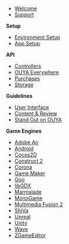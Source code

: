 * [Welcome](index.md)
* [Support](developer_support.md)

**Setup**
* [Environment Setup](env_setup.md)
* [App Setup](app_setup.md)

**API**
* [Controllers](controllers.md)
* [OUYA Everywhere](ouya-everywhere.md)
* [Purchases](purchasing.md)
* [Storage](storage.md)

**Guidelines**
* [User Interface](interface-guidelines.md)
* [Content & Review](content-review-guidelines.md)
* [Stand Out on OUYA](stand_out_on_ouya.md)

**Game Engines**
* [Adobe Air](adobe-air.md)
* [Android](android.md)
* [Cocos2D](cocos2d.md)
* [Construct 2](construct_2.md)
* [Corona](corona.md)
* [Game Maker](game-maker.md)
* [Goo](goo.md)
* [libGDX](libGDX.md)
* [Marmalade](marmalade.md)
* [MonoGame](mono-game.md)
* [Multimedia Fusion 2](multimedia_fusion_2.md)
* [ShiVa](shiva.md)
* [Unreal](unreal.md)
* [Unity](unity.md)
* [Wave](wave.md)
* [ZGameEditor](zgameeditor.md)
